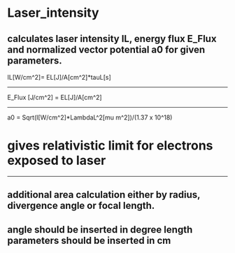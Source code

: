 # Laser_intensity
calculates laser intensity IL, energy flux E_Flux and normalized vector potential a0 
for given parameters.
--------------
IL[W/cm^2]= EL[J]/A[cm^2]*tauL[s] 

____________________________


E_Flux [J/cm^2] = EL[J]/A[cm^2]

__________________________________

a0 = Sqrt(I[W/cm^2]*LambdaL^2[mu m^2])/(1.37 x 10^18) 

# gives relativistic limit for electrons exposed to laser

---------------
additional area calculation either by radius, divergence angle or focal length.
-----------
angle should be inserted in degree
length parameters should be inserted in cm
-------------


